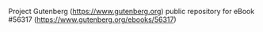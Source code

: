Project Gutenberg (https://www.gutenberg.org) public repository for
eBook #56317 (https://www.gutenberg.org/ebooks/56317)

